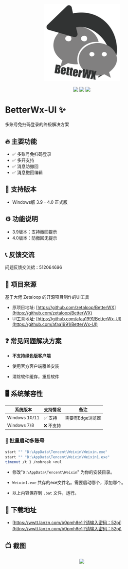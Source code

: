 <h3 align="center"><img src="https://raw.githubusercontent.com/afaa1991/BetterWx-UI/refs/heads/2.0.0/src-tauri/icons/128x128@2x.png" width="250px"></h3>

<p align="center">
  <img src="https://img.shields.io/badge/Platform-Windows-green">
  <img src="https://img.shields.io/github/stars/afaa1991/BetterWx-UI">
  <img src="https://img.shields.io/badge/WeChat-3.9~4.0-blue">
</p>

# BetterWx-UI ✨

多账号免扫码登录的终极解决方案

## 🔥 主要功能

- ✅ 多账号免扫码登录
- ✅ 多开支持
- ✅ 消息防撤回
- ✅ 消息撤回编辑

## 📌 支持版本

- Windows版 3.9 - 4.0 正式版

## ⚙️ 功能说明

- 3.9版本：支持撤回提示
- 4.0版本：防撤回无提示

## 📞 反馈交流

问题反馈交流裙：512064696

## 📜 项目来源

基于大佬 Zetaloop 的开源项目制作的UI工具

- 原项目地址: [https://github.com/zetaloop/BetterWX](https://github.com/zetaloop/BetterWX)
- UI工具地址: [https://github.com/afaa1991/BetterWx-UI](https://github.com/afaa1991/BetterWx-UI)

## ❓ 常见问题解决方案

- **不支持绿色版客户端**

- 使用官方客户端覆盖安装

- 清除软件缓存，重启软件

## 🖥️ 系统兼容性

|    系统版本    |    支持情况    |        备注       |
|---------------|---------------|-------------------|
| Windows 10/11 |    ✅ 支持    | 需要有Edge浏览器   |
| Windows 7/8   |    ❌ 不支持  |  |

### 🔄 批量启动多账号

```bash
start "" "D:\AppData\Tencent\Weixin\Weixin.exe"
start "" "D:\AppData\Tencent\Weixin\Weixin1.exe"
timeout /t 1 /nobreak >nul
```
- 修改"`D:\AppData\Tencent\Weixin`" 为你的安装目录。

- `Weixin1.exe` 共存的exe文件名。需要启动哪个，添加哪个。

-  以上内容保存到 `.bat` 文件，运行。

## 💾 下载地址

 - [https://wwtt.lanzn.com/b0pmh8e1i?请输入密码：52pj](https://wwtt.lanzn.com/b0pmh8e1i?请输入密码：52pj)

## 📺 截图

<h3 align="center"><img src="https://raw.githubusercontent.com/afaa1991/BetterWx-UI/refs/heads/2.0.0/screenshot.png" width="640px"></h3>
